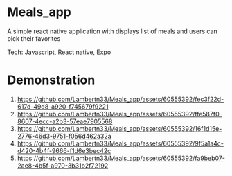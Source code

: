 # Meals_app
A simple react native application with displays list of meals and users can pick their favorites

Tech: Javascript, React native, Expo

# Demonstration
1. https://github.com/Lambertn33/Meals_app/assets/60555392/fec3f22d-617d-49d8-a920-f745679f9221
2. https://github.com/Lambertn33/Meals_app/assets/60555392/ffe587f0-8607-4ecc-a2b3-57eae7905568
3. https://github.com/Lambertn33/Meals_app/assets/60555392/16f1d15e-2776-46d3-9751-f056d462a32a
4. https://github.com/Lambertn33/Meals_app/assets/60555392/9f5a1a4c-d420-4b4f-9666-f1d6e3bec42c
5. https://github.com/Lambertn33/Meals_app/assets/60555392/fa9beb07-2ae8-4b5f-a970-3b31b2f72192
